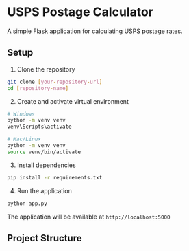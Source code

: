 # USPS Postage Calculator

A simple Flask application for calculating USPS postage rates.

## Setup

1. Clone the repository

```bash
git clone [your-repository-url]
cd [repository-name]
```

2. Create and activate virtual environment

```bash
# Windows
python -m venv venv
venv\Scripts\activate

# Mac/Linux
python -m venv venv
source venv/bin/activate
```

3. Install dependencies

```bash
pip install -r requirements.txt
```

4. Run the application

```bash
python app.py
```

The application will be available at `http://localhost:5000`

## Project Structure
